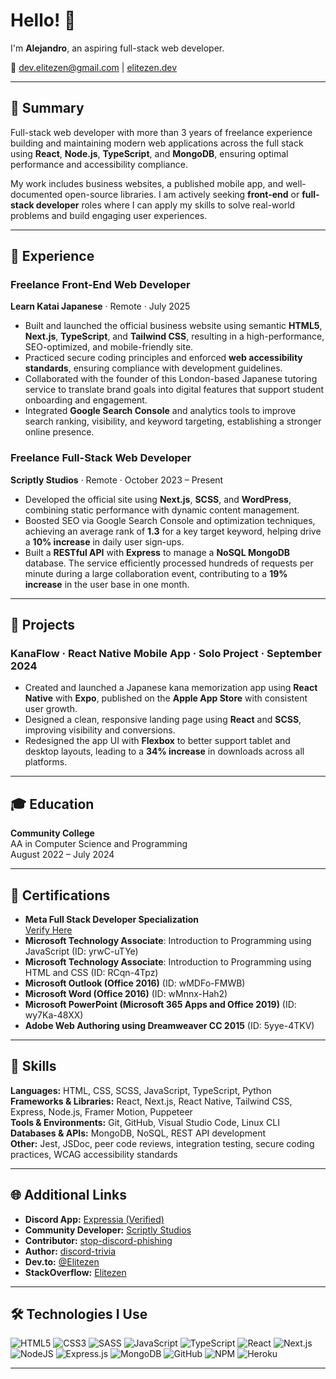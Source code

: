 # Hello! 👋  
I'm **Alejandro**, an aspiring full-stack web developer.  

📧 [dev.elitezen@gmail.com](mailto:dev.elitezen@gmail.com) | [elitezen.dev](https://elitezen.dev)

---

## 🧭 Summary

Full-stack web developer with more than 3 years of freelance experience building and maintaining modern web applications across the full stack using **React**, **Node.js**, **TypeScript**, and **MongoDB**, ensuring optimal performance and accessibility compliance.  

My work includes business websites, a published mobile app, and well-documented open-source libraries. I am actively seeking **front-end** or **full-stack developer** roles where I can apply my skills to solve real-world problems and build engaging user experiences.

---

## 💼 Experience

### **Freelance Front-End Web Developer**  
**Learn Katai Japanese** · Remote · July 2025  
- Built and launched the official business website using semantic **HTML5**, **Next.js**, **TypeScript**, and **Tailwind CSS**, resulting in a high-performance, SEO-optimized, and mobile-friendly site.  
- Practiced secure coding principles and enforced **web accessibility standards**, ensuring compliance with development guidelines.  
- Collaborated with the founder of this London-based Japanese tutoring service to translate brand goals into digital features that support student onboarding and engagement.  
- Integrated **Google Search Console** and analytics tools to improve search ranking, visibility, and keyword targeting, establishing a stronger online presence.  

### **Freelance Full-Stack Web Developer**  
**Scriptly Studios** · Remote · October 2023 – Present  
- Developed the official site using **Next.js**, **SCSS**, and **WordPress**, combining static performance with dynamic content management.  
- Boosted SEO via Google Search Console and optimization techniques, achieving an average rank of **1.3** for a key target keyword, helping drive a **10% increase** in daily user sign-ups.  
- Built a **RESTful API** with **Express** to manage a **NoSQL MongoDB** database. The service efficiently processed hundreds of requests per minute during a large collaboration event, contributing to a **19% increase** in the user base in one month.  

---

## 🚀 Projects

### **KanaFlow** · React Native Mobile App · Solo Project · September 2024  
- Created and launched a Japanese kana memorization app using **React Native** with **Expo**, published on the **Apple App Store** with consistent user growth.  
- Designed a clean, responsive landing page using **React** and **SCSS**, improving visibility and conversions.  
- Redesigned the app UI with **Flexbox** to better support tablet and desktop layouts, leading to a **34% increase** in downloads across all platforms.  

---

## 🎓 Education

**Community College**  
AA in Computer Science and Programming  
August 2022 – July 2024  

---

## 📜 Certifications

- **Meta Full Stack Developer Specialization**  
  [Verify Here](https://www.coursera.org/account/accomplishments/specialization/XIO10XFGYOGF)  
- **Microsoft Technology Associate**: Introduction to Programming using JavaScript (ID: yrwC-uTYe)  
- **Microsoft Technology Associate**: Introduction to Programming using HTML and CSS (ID: RCqn-4Tpz)  
- **Microsoft Outlook (Office 2016)** (ID: wMDFo-FMWB)  
- **Microsoft Word (Office 2016)** (ID: wMnnx-Hah2)  
- **Microsoft PowerPoint (Microsoft 365 Apps and Office 2019)** (ID: wy7Ka-48XX)  
- **Adobe Web Authoring using Dreamweaver CC 2015** (ID: 5yye-4TKV)  

---

## 🧰 Skills

**Languages:** HTML, CSS, SCSS, JavaScript, TypeScript, Python  
**Frameworks & Libraries:** React, Next.js, React Native, Tailwind CSS, Express, Node.js, Framer Motion, Puppeteer  
**Tools & Environments:** Git, GitHub, Visual Studio Code, Linux CLI  
**Databases & APIs:** MongoDB, NoSQL, REST API development  
**Other:** Jest, JSDoc, peer code reviews, integration testing, secure coding practices, WCAG accessibility standards  

---

## 🌐 Additional Links

- **Discord App:** [Expressia (Verified)](https://top.gg/bot/1162922049707192421)  
- **Community Developer:** [Scriptly Studios](https://scriptlystudios.com)  
- **Contributor:** [stop-discord-phishing](https://github.com/nikolaischunk/stop-discord-phishing)  
- **Author:** [discord-trivia](https://elitezen.github.io/discord-trivia-website/)  
- **Dev.to:** [@Elitezen](https://dev.to/elitezen)  
- **StackOverflow:** [Elitezen](https://stackoverflow.com/users/12464931/elitezen)  

---

## 🛠️ Technologies I Use

![HTML5](https://img.shields.io/badge/html5-%23E34F26.svg?style=for-the-badge&logo=html5&logoColor=white)
![CSS3](https://img.shields.io/badge/css3-%231572B6.svg?style=for-the-badge&logo=css3&logoColor=white)
![SASS](https://img.shields.io/badge/SASS-hotpink.svg?style=for-the-badge&logo=SASS&logoColor=white)
![JavaScript](https://img.shields.io/badge/javascript-%23323330.svg?style=for-the-badge&logo=javascript&logoColor=%23F7DF1E)
![TypeScript](https://img.shields.io/badge/typescript-%23007ACC.svg?style=for-the-badge&logo=typescript&logoColor=white)
![React](https://img.shields.io/badge/react-%2320232a.svg?style=for-the-badge&logo=react&logoColor=%2361DAFB)
![Next.js](https://img.shields.io/badge/next.js-black?style=for-the-badge&logo=next.js&logoColor=white)
![NodeJS](https://img.shields.io/badge/node.js-6DA55F?style=for-the-badge&logo=node.js&logoColor=white)
![Express.js](https://img.shields.io/badge/express.js-%23404d59.svg?style=for-the-badge&logo=express&logoColor=%2361DAFB)
![MongoDB](https://img.shields.io/badge/MongoDB-%234ea94b.svg?style=for-the-badge&logo=mongodb&logoColor=white)
![GitHub](https://img.shields.io/badge/github-%23121011.svg?style=for-the-badge&logo=github&logoColor=white)
![NPM](https://img.shields.io/badge/NPM-%23000000.svg?style=for-the-badge&logo=npm&logoColor=white)
![Heroku](https://img.shields.io/badge/heroku-%23430098.svg?style=for-the-badge&logo=heroku&logoColor=white)

---
